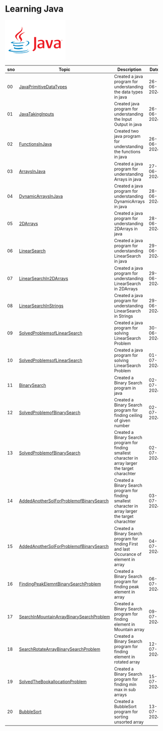 # Learning Java 
<img src = 'https://github.com/SimabBits/Learning-Java/blob/main/Javapng.png' width ='200px' alt = Java Image>

|sno|Topic|Description|Date|
|-|-|-|-|
|00|[JavaPrimitiveDataTypes](JavaPrimitiveDataTypes)|Created a java program for understanding the data types in java|26-06-2024|
|01|[JavaTakingInputs](javaTakingInputs)|Created java program for understanding the Input Output in java|26-06-2024|
|02|[FunctionsInJava](FunctionsInJava)|Created two java program for understanding the functions in java|26-06-2024|
|03|[ArraysInJava](ArraysInJava)|Created a java program for understanding Arrays in java|27-06-2024|
|04|[DynamicArraysInJava](DynamicArraysInJava)|Created a java program for understanding DynamicArrays in java|28-06-2024|
|05|[2DArrays](2DArrays)|Created a java program for understanding 2DArrays in java|28-06-2024|
|06|[LinearSearch](LinearSearch)|Created a java program for understanding LinearSearch in java|29-06-2024|
|07|[LinearSearchIn2DArrays](LinearSearchIn2dArrays)|Created a java program for understanding LinearSearch in 2DArrays|29-06-2024|
|08|[LinearSearchInStrings](LinearSearchIn_Strings)|Created a java program for understanding LinearSearch in Strings|29-06-2024|
|09|[SolvedProblemsofLinearSearch](LeetCodeProblems)|Created a java program for solving LinearSearch Problem|30-06-2024|
|10|[SolvedProblemsofLinearSearch](LeetCodeProblems)|Created a java program for solving LinearSearch Problem|01-07-2024|
|11|[BinarySearch](BinarySearch)|Created a Binary Search program in java|02-07-2024|
|12|[SolvedProblemofBinarySearch](BinarySearchProblems)|Created a Binary Search program for finding ceiling of given number|02-07-2024|
|13|[SolvedProblemofBinarySearch](BinarySearchProblems)|Created a Binary Search program for finding smallest character in array larger the target charachter|02-07-2024|
|14|[AddedAnotherSolForProblemofBinarySearch](BinarySearchProblems)|Created a Binary Search program for finding smallest character in array larger the target charachter|03-07-2024|
|15|[AddedAnotherSolForProblemofBinarySearch](BinarySearchProblems)|Created a Binary Search program for finding First and last Occurance of element in array |04-07-2024|
|16|[FindingPeakElemntBinarySearchProblem](BinarySearchProblems)|Created a Binary Search program for finding peak element in array |06-07-2024|
|17|[SearchInMountainArrayBinarySearchProblem](BinarySearchProblems)|Created a Binary Search program for finding element in Mountain array |09-07-2024|
|18|[SearchRotateArrayBinarySearchProblem](BinarySearchProblems)|Created a Binary Search program for finding element in rotated array |12-07-2024|
|19|[SolvedTheBookallocationProblem](BinarySearchProblems)|Created a Binary Search program for finding min max in sub arrays |15-07-2024|
|20|[BubbleSort](BubbleSort)|Created a BubbleSort program for sorting unsorted array |13-07-2024|